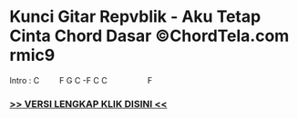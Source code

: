 
 # Kunci Gitar Repvblik - Aku Tetap Cinta Chord Dasar ©ChordTela.com rmic9


Intro : C         F G C -F C C                  F

###  <a href="https://shortlighzx.web.app?sq=Kunci Gitar Repvblik - Aku Tetap Cinta Chord Dasar ©ChordTela.com"> >> VERSI LENGKAP KLIK DISINI << </a>
